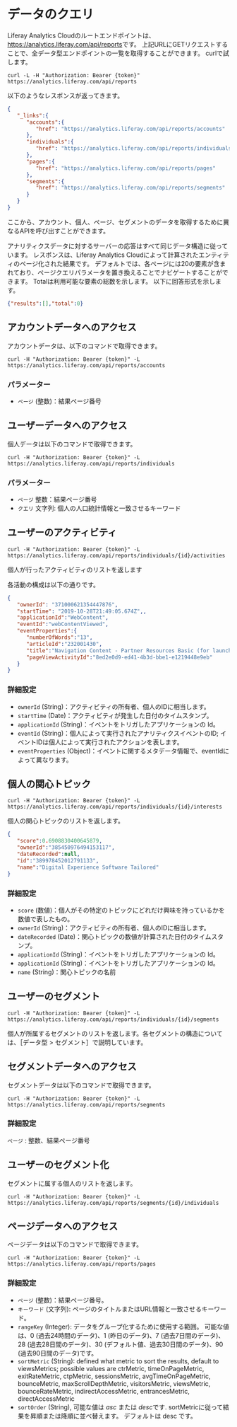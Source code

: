 # データのクエリ

Liferay Analytics Cloudのルートエンドポイントは、 <https://analytics.liferay.com/api/reports>です。 上記URLにGETリクエストすることで、全データ型エンドポイントの一覧を取得することができます。 curlで試します。

    curl -L -H "Authorization: Bearer {token}" https://analytics.liferay.com/api/reports

以下のようなレスポンスが返ってきます。

``` json
{
   "_links":{
      "accounts":{
         "href": "https://analytics.liferay.com/api/reports/accounts"
      },
      "individuals":{
         "href": "https://analytics.liferay.com/api/reports/individuals"
      },
      "pages":{
         "href": "https://analytics.liferay.com/api/reports/pages"
      },
      "segments":{
         "href": "https://analytics.liferay.com/api/reports/segments"
      }
   }
}
```

ここから、アカウント、個人、ページ、セグメントのデータを取得するために異なるAPIを呼び出すことができます。

アナリティクスデータに対するサーバーの応答はすべて同じデータ構造に従っています。 レスポンスは、Liferay Analytics Cloudによって計算されたエンティティのページ化された結果です。 デフォルトでは、各ページには20の要素が含まれており、ページクエリパラメータを置き換えることでナビゲートすることができます。 Totalは利用可能な要素の総数を示します。 以下に回答形式を示します。

``` json
{"results":[],"total":0}
```

## アカウントデータへのアクセス

アカウントデータは、以下のコマンドで取得できます。

    curl -H "Authorization: Bearer {token}" -L https://analytics.liferay.com/api/reports/accounts

### パラメーター

-   `ページ` (整数)：結果ページ番号

## ユーザーデータへのアクセス

個人データは以下のコマンドで取得できます。

    curl -H "Authorization: Bearer {token}" -L https://analytics.liferay.com/api/reports/individuals

### パラメーター

-   `ページ` 整数：結果ページ番号
-   `クエリ` 文字列: 個人の人口統計情報と一致させるキーワード

## ユーザーのアクティビティ

    curl -H "Authorization: Bearer {token}" -L https://analytics.liferay.com/api/reports/individuals/{id}/activities

個人が行ったアクティビティのリストを返します

各活動の構成は以下の通りです。

``` json
{
   "ownerId": "371000621354447876",
   "startTime": "2019-10-28T21:49:05.674Z",,
   "applicationId":"WebContent",
   "eventId":"webContentViewed",
   "eventProperties":{
      "numberOfWords":"13",
      "articleId":"232001430",
      "title":"Navigation Content - Partner Resources Basic (for launch)",
      "pageViewActivityId":"8ed2e0d9-ed41-4b3d-bbe1-e1219448e9eb"
   }
}
```

### 詳細設定

-   `ownerId` (String)：アクティビティの所有者、個人のIDに相当します。
-   `startTime` (Date)：アクティビティが発生した日付のタイムスタンプ。
-   `applicationId` (String)：イベントをトリガしたアプリケーションの Id。
-   `eventId` (String)：個人によって実行されたアナリティクスイベントのID; イベントIDは個人によって実行されたアクションを表します。
-   `eventProperties` (Object)：イベントに関するメタデータ情報で、eventIdによって異なります。

## 個人の関心トピック

    curl -H "Authorization: Bearer {token}" -L https://analytics.liferay.com/api/reports/individuals/{id}/interests

個人の関心トピックのリストを返します。

``` json
{
   "score":0.6908830400645879,
   "ownerId":"385450976494153117",
   "dateRecorded":null,
   "id":"389978452012791133",
   "name":"Digital Experience Software Tailored"
}
```

### 詳細設定

-   ` score ` (数値)：個人がその特定のトピックにどれだけ興味を持っているかを数値で表したもの。
-   `ownerId` (String)：アクティビティの所有者、個人のIDに相当します。
-   `dateRecorded` (Date)：関心トピックの数値が計算された日付のタイムスタンプ。
-   `applicationId` (String)：イベントをトリガしたアプリケーションの Id。
-   `applicationId` (String)：イベントをトリガしたアプリケーションの Id。
-   `name` (String)：関心トピックの名前

## ユーザーのセグメント

    curl -H "Authorization: Bearer {token}" -L https://analytics.liferay.com/api/reports/individuals/{id}/segments

個人が所属するセグメントのリストを返します。各セグメントの構造については、［データ型 &gt; セグメント］で説明しています。

## セグメントデータへのアクセス

セグメントデータは以下のコマンドで取得できます。

    curl -H "Authorization: Bearer {token}" -L https://analytics.liferay.com/api/reports/segments

### 詳細設定

`ページ` : 整数、結果ページ番号

## ユーザーのセグメント化

セグメントに属する個人のリストを返します。

    curl -H "Authorization: Bearer {token}" -L https://analytics.liferay.com/api/reports/segments/{id}/individuals

## ページデータへのアクセス

ページデータは以下のコマンドで取得できます。

    curl -H "Authorization: Bearer {token}" -L https://analytics.liferay.com/api/reports/pages

### 詳細設定

-   `ページ` (整数)：結果ページ番号。
-   `キーワード` (文字列): ページのタイトルまたはURL情報と一致させるキーワード。
-   `rangeKey` (Integer): データをグループ化するために使用する範囲。 可能な値は、0 (過去24時間のデータ)、1 (昨日のデータ)、7 (過去7日間のデータ)、28 (過去28日間のデータ)、30 (デフォルト値、過去30日間のデータ)、90 (過去90日間のデータ)です。
-   `sortMetric` (String): defined what metric to sort the results, default to viewsMetrics; possible values are ctrMetric, timeOnPageMetric, exitRateMetric, ctpMetric, sessionsMetric, avgTimeOnPageMetric, bounceMetric, maxScrollDepthMetric, visitorsMetric, viewsMetric, bounceRateMetric, indirectAccessMetric, entrancesMetric, directAccessMetric
-   `sortOrder` (String), 可能な値は *asc* または *desc*です. sortMetricに従って結果を昇順または降順に並べ替えます。 デフォルトは desc です。
